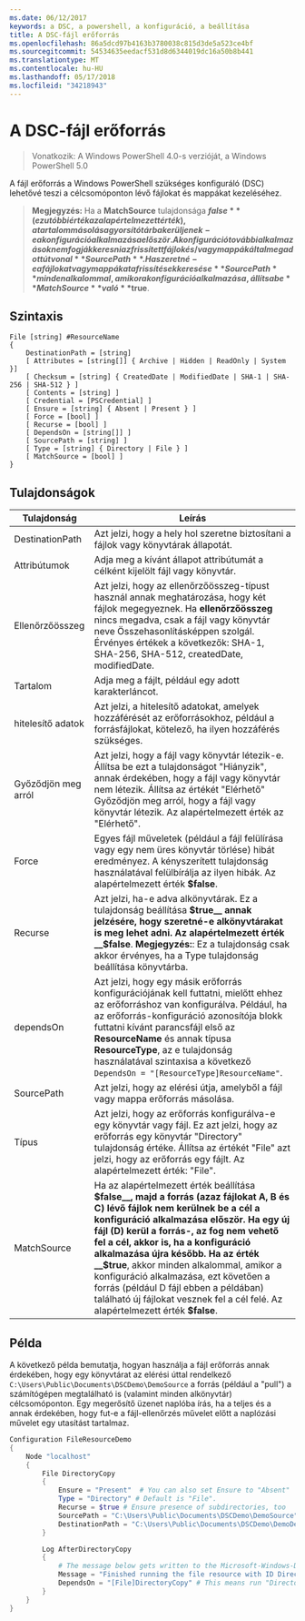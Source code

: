 ```yaml
---
ms.date: 06/12/2017
keywords: a DSC, a powershell, a konfiguráció, a beállítása
title: A DSC-fájl erőforrás
ms.openlocfilehash: 86a5dcd97b4163b3780038c815d3de5a523ce4bf
ms.sourcegitcommit: 54534635eedacf531d8d6344019dc16a50b8b441
ms.translationtype: MT
ms.contentlocale: hu-HU
ms.lasthandoff: 05/17/2018
ms.locfileid: "34218943"
---
```

# <a name="dsc-file-resource"></a>A DSC-fájl erőforrás

> Vonatkozik: A Windows PowerShell 4.0-s verzióját, a Windows PowerShell 5.0

A fájl erőforrás a Windows PowerShell szükséges konfiguráló (DSC) lehetővé teszi a célcsomóponton lévő fájlokat és mappákat kezeléséhez.

>**Megjegyzés:** Ha a **MatchSource** tulajdonsága **$false** (ez utóbbi érték az alapértelmezett érték), a tartalom másolása gyorsítótárba kerüljenek-e a konfiguráció alkalmazása először.
>A konfiguráció további alkalmazások nem fogják keresni az frissített fájlok és/vagy mappák által megadott útvonal **SourcePath**. Ha szeretné-e a fájlokat vagy mappákat a frissítések keresése **SourcePath** minden alkalommal, amikor a konfiguráció alkalmazása, állítsa be **MatchSource** való **$true**.

## <a name="syntax"></a>Szintaxis
```
File [string] #ResourceName
{
    DestinationPath = [string]
    [ Attributes = [string[]] { Archive | Hidden | ReadOnly | System }]
    [ Checksum = [string] { CreatedDate | ModifiedDate | SHA-1 | SHA-256 | SHA-512 } ]
    [ Contents = [string] ]
    [ Credential = [PSCredential] ]
    [ Ensure = [string] { Absent | Present } ]
    [ Force = [bool] ]
    [ Recurse = [bool] ]
    [ DependsOn = [string[]] ]
    [ SourcePath = [string] ]
    [ Type = [string] { Directory | File } ]
    [ MatchSource = [bool] ]
}
```

## <a name="properties"></a>Tulajdonságok

|  Tulajdonság  |  Leírás   |
|---|---|
| DestinationPath| Azt jelzi, hogy a hely hol szeretne biztosítani a fájlok vagy könyvtárak állapotát.|
| Attribútumok| Adja meg a kívánt állapot attribútumát a célként kijelölt fájl vagy könyvtár.|
| Ellenőrzőösszeg| Azt jelzi, hogy az ellenőrzőösszeg-típust használ annak meghatározása, hogy két fájlok megegyeznek. Ha __ellenőrzőösszeg__ nincs megadva, csak a fájl vagy könyvtár neve Összehasonlításképpen szolgál. Érvényes értékek a következők: SHA-1, SHA-256, SHA-512, createdDate, modifiedDate.|
| Tartalom| Adja meg a fájlt, például egy adott karakterláncot.|
| hitelesítő adatok| Azt jelzi, a hitelesítő adatokat, amelyek hozzáférését az erőforrásokhoz, például a forrásfájlokat, kötelező, ha ilyen hozzáférés szükséges.|
| Győződjön meg arról| Azt jelzi, hogy a fájl vagy könyvtár létezik-e. Állítsa be ezt a tulajdonságot "Hiányzik", annak érdekében, hogy a fájl vagy könyvtár nem létezik. Állítsa az értékét "Elérhető" Győződjön meg arról, hogy a fájl vagy könyvtár létezik. Az alapértelmezett érték az "Elérhető".|
| Force| Egyes fájl műveletek (például a fájl felülírása vagy egy nem üres könyvtár törlése) hibát eredményez. A kényszerített tulajdonság használatával felülbírálja az ilyen hibák. Az alapértelmezett érték __$false__.|
| Recurse| Azt jelzi, ha-e adva alkönyvtárak. Ez a tulajdonság beállítása __$true__ annak jelzésére, hogy szeretné-e alkönyvtárakat is meg lehet adni. Az alapértelmezett érték __$false__. **Megjegyzés:**: Ez a tulajdonság csak akkor érvényes, ha a Type tulajdonság beállítása könyvtárba.|
| dependsOn | Azt jelzi, hogy egy másik erőforrás konfigurációjának kell futtatni, mielőtt ehhez az erőforráshoz van konfigurálva. Például, ha az erőforrás-konfiguráció azonosítója blokk futtatni kívánt parancsfájl első az __ResourceName__ és annak típusa __ResourceType__, az e tulajdonság használatával szintaxisa a következő `DependsOn = "[ResourceType]ResourceName"`.|
| SourcePath| Azt jelzi, hogy az elérési útja, amelyből a fájl vagy mappa erőforrás másolása.|
| Típus| Azt jelzi, hogy az erőforrás konfigurálva-e egy könyvtár vagy fájl. Ez azt jelzi, hogy az erőforrás egy könyvtár "Directory" tulajdonság értéke. Állítsa az értékét "File" azt jelzi, hogy az erőforrás egy fájlt. Az alapértelmezett érték: "File".|
| MatchSource| Ha az alapértelmezett érték beállítása __$false__, majd a forrás (azaz fájlokat A, B és C) lévő fájlok nem kerülnek be a cél a konfiguráció alkalmazása először. Ha egy új fájl (D) kerül a forrás-, az fog nem vehető fel a cél, akkor is, ha a konfiguráció alkalmazása újra később. Ha az érték __$true__, akkor minden alkalommal, amikor a konfiguráció alkalmazása, ezt követően a forrás (például D fájl ebben a példában) található új fájlokat vesznek fel a cél felé. Az alapértelmezett érték **$false**.|

## <a name="example"></a>Példa

A következő példa bemutatja, hogyan használja a fájl erőforrás annak érdekében, hogy egy könyvtárat az elérési úttal rendelkező `C:\Users\Public\Documents\DSCDemo\DemoSource` a forrás (például a "pull") a számítógépen megtalálható is (valamint minden alkönyvtár) célcsomóponton. Egy megerősítő üzenet naplóba írás, ha a teljes és a annak érdekében, hogy fut-e a fájl-ellenőrzés művelet előtt a naplózási művelet egy utasítást tartalmaz.

```powershell
Configuration FileResourceDemo
{
    Node "localhost"
    {
        File DirectoryCopy
        {
            Ensure = "Present"  # You can also set Ensure to "Absent"
            Type = "Directory" # Default is "File".
            Recurse = $true # Ensure presence of subdirectories, too
            SourcePath = "C:\Users\Public\Documents\DSCDemo\DemoSource"
            DestinationPath = "C:\Users\Public\Documents\DSCDemo\DemoDestination"
        }

        Log AfterDirectoryCopy
        {
            # The message below gets written to the Microsoft-Windows-Desired State Configuration/Analytic log
            Message = "Finished running the file resource with ID DirectoryCopy"
            DependsOn = "[File]DirectoryCopy" # This means run "DirectoryCopy" first.
        }
    }
}
```
